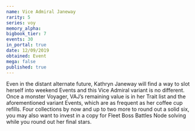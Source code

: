 ```yaml
---
name: Vice Admiral Janeway
rarity: 5
series: voy
memory_alpha:
bigbook_tier: 7
events: 30
in_portal: true
date: 12/09/2019
obtained: Event
mega: false
published: true
---
```


Even in the distant alternate future, Kathryn Janeway will find a way to slot herself into weekend Events and this Vice Admiral variant is no different. Once a monster Voyager, VAJ’s remaining value is in her Trait list and the aforementioned variant Events, which are as frequent as her coffee cup refills. Four collections by now and up to two more to round out a solid six, you may also want to invest in a copy for Fleet Boss Battles Node solving while you round out her final stars.
